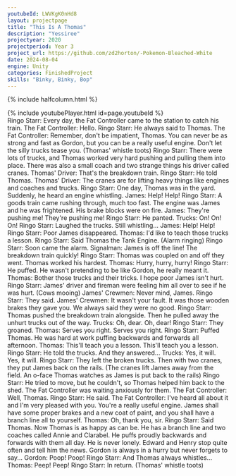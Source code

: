 ```yaml
---
youtubeId: LWVKgK0nHd8
layout: projectpage
title: "This Is A Thomas"
description: "Yessiree"
projectyear: 2020
projectperiod: Year 3
project_url: https://github.com/zd2horton/-Pokemon-Bleached-White
date: 2024-08-04
engine: Unity
categories: FinishedProject
skills: "Binky, Binky, Bop"
---
```

{% include halfcolumn.html %}
<div class="column2">
	{% include youtubePlayer.html id=page.youtubeId %}
</div>
Ringo Starr: Every day, the Fat Controller came to the station to catch his train.
The Fat Controller: Hello.
Ringo Starr: He always said to Thomas.
The Fat Controller: Remember, don't be impatient, Thomas. You can never be as strong and fast as Gordon, but you can be a really useful engine. Don't let the silly trucks tease you.
(Thomas' whistle toots)
Ringo Starr: There were lots of trucks, and Thomas worked very hard pushing and pulling them into place. There was also a small coach and two strange things his driver called cranes.
Thomas' Driver: That's the breakdown train.
Ringo Starr: He told Thomas.
Thomas' Driver: The cranes are for lifting heavy things like engines and coaches and trucks.
Ringo Starr: One day, Thomas was in the yard. Suddenly, he heard an engine whistling.
James: Help! Help!
Ringo Starr: A goods train came rushing through, much too fast. The engine was James and he was frightened. His brake blocks were on fire.
James: They're pushing me! They're pushing me!
Ringo Starr: He panted.
Trucks: On! On! On!
Ringo Starr: Laughed the trucks. Still whistling...
James: Help! Help!
Ringo Starr: Poor James disappeared.
Thomas: I'd like to teach those trucks a lesson.
Ringo Starr: Said Thomas the Tank Engine.
(Alarm ringing)
Ringo Starr: Soon came the alarm.
Signalman: James is off the line! The breakdown train quickly!
Ringo Starr: Thomas was coupled on and off they went. Thomas worked his hardest.
Thomas: Hurry, hurry, hurry!
Ringo Starr: He puffed. He wasn't pretending to be like Gordon, he really meant it.
Thomas: Bother those trucks and their tricks. I hope poor James isn't hurt.
Ringo Starr: James' driver and fireman were feeling him all over to see if he was hurt.
(Cows mooing)
James' Crewmen: Never mind, James.
Ringo Starr: They said.
James' Crewmen: It wasn't your fault. It was those wooden brakes they gave you. We always said they were no good.
Ringo Starr: Thomas pushed the breakdown train alongside. Then he pulled away the unhurt trucks out of the way.
Trucks: Oh, dear. Oh, dear!
Ringo Starr: They groaned.
Thomas: Serves you right. Serves you right.
Ringo Starr: Puffed Thomas. He was hard at work puffing backwards and forwards all afternoon.
Thomas: This'll teach you a lesson. This'll teach you a lesson.
Ringo Starr: He told the trucks. And they answered...
Trucks: Yes, it will. Yes, it will.
Ringo Starr: They left the broken trucks. Then with two cranes, they put James back on the rails.
(The cranes lift James away from the field. An o-face Thomas watches as James is put back to the rails)
Ringo Starr: He tried to move, but he couldn't, so Thomas helped him back to the shed. The Fat Controller was waiting anxiously for them.
The Fat Controller: Well, Thomas.
Ringo Starr: He said.
The Fat Controller: I've heard all about it and I'm very pleased with you. You're a really useful engine. James shall have some proper brakes and a new coat of paint, and you shall have a branch line all to yourself.
Thomas: Oh, thank you, sir.
Ringo Starr: Said Thomas. Now Thomas is as happy as can be. He has a branch line and two coaches called Annie and Clarabel. He puffs proudly backwards and forwards with them all day. He is never lonely. Edward and Henry stop quite often and tell him the news. Gordon is always in a hurry but never forgets to say...
Gordon: Poop! Poop!
Ringo Starr: And Thomas always whistles...
Thomas: Peep! Peep!
Ringo Starr: In return.
(Thomas' whistle toots)